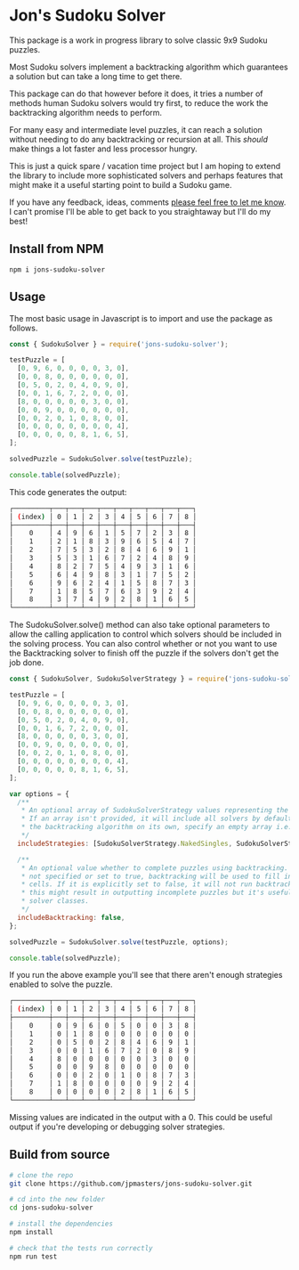 # Jon's Sudoku Solver

This package is a work in progress library to solve classic 9x9 Sudoku puzzles.

Most Sudoku solvers implement a backtracking algorithm which guarantees a solution but can take a long time to get there.

This package can do that however before it does, it tries a number of methods human Sudoku solvers would try first, to reduce the work the backtracking algorithm needs to perform.

For many easy and intermediate level puzzles, it can reach a solution without needing to do any backtracking or recursion at all. This _should_ make things a lot faster and less processor hungry.

This is just a quick spare / vacation time project but I am hoping to extend the library to include more sophisticated solvers and perhaps features that might make it a useful starting point to build a Sudoku game.

If you have any feedback, ideas, comments [please feel free to let me know](https://github.com/jpmasters/jons-sudoku-solver/discussions). I can't promise I'll be able to get back to you straightaway but I'll do my best!

## Install from NPM

```
npm i jons-sudoku-solver
```

## Usage

The most basic usage in Javascript is to import and use the package as follows.

```javascript
const { SudokuSolver } = require('jons-sudoku-solver');

testPuzzle = [
  [0, 9, 6, 0, 0, 0, 0, 3, 0],
  [0, 0, 8, 0, 0, 0, 0, 0, 0],
  [0, 5, 0, 2, 0, 4, 0, 9, 0],
  [0, 0, 1, 6, 7, 2, 0, 0, 0],
  [8, 0, 0, 0, 0, 0, 3, 0, 0],
  [0, 0, 9, 0, 0, 0, 0, 0, 0],
  [0, 0, 2, 0, 1, 0, 8, 0, 0],
  [0, 0, 0, 0, 0, 0, 0, 0, 4],
  [0, 0, 0, 0, 0, 8, 1, 6, 5],
];

solvedPuzzle = SudokuSolver.solve(testPuzzle);

console.table(solvedPuzzle);
```

This code generates the output:

```bash
┌─────────┬───┬───┬───┬───┬───┬───┬───┬───┬───┐
│ (index) │ 0 │ 1 │ 2 │ 3 │ 4 │ 5 │ 6 │ 7 │ 8 │
├─────────┼───┼───┼───┼───┼───┼───┼───┼───┼───┤
│    0    │ 4 │ 9 │ 6 │ 1 │ 5 │ 7 │ 2 │ 3 │ 8 │
│    1    │ 2 │ 1 │ 8 │ 3 │ 9 │ 6 │ 5 │ 4 │ 7 │
│    2    │ 7 │ 5 │ 3 │ 2 │ 8 │ 4 │ 6 │ 9 │ 1 │
│    3    │ 5 │ 3 │ 1 │ 6 │ 7 │ 2 │ 4 │ 8 │ 9 │
│    4    │ 8 │ 2 │ 7 │ 5 │ 4 │ 9 │ 3 │ 1 │ 6 │
│    5    │ 6 │ 4 │ 9 │ 8 │ 3 │ 1 │ 7 │ 5 │ 2 │
│    6    │ 9 │ 6 │ 2 │ 4 │ 1 │ 5 │ 8 │ 7 │ 3 │
│    7    │ 1 │ 8 │ 5 │ 7 │ 6 │ 3 │ 9 │ 2 │ 4 │
│    8    │ 3 │ 7 │ 4 │ 9 │ 2 │ 8 │ 1 │ 6 │ 5 │
└─────────┴───┴───┴───┴───┴───┴───┴───┴───┴───┘
```

The SudokuSolver.solve() method can also take optional parameters to allow the calling application to control which solvers should be included in the solving process. You can also control whether or not you want to use the Backtracking solver to finish off the puzzle if the solvers don't get the job done.

```javascript
const { SudokuSolver, SudokuSolverStrategy } = require('jons-sudoku-solver');

testPuzzle = [
  [0, 9, 6, 0, 0, 0, 0, 3, 0],
  [0, 0, 8, 0, 0, 0, 0, 0, 0],
  [0, 5, 0, 2, 0, 4, 0, 9, 0],
  [0, 0, 1, 6, 7, 2, 0, 0, 0],
  [8, 0, 0, 0, 0, 0, 3, 0, 0],
  [0, 0, 9, 0, 0, 0, 0, 0, 0],
  [0, 0, 2, 0, 1, 0, 8, 0, 0],
  [0, 0, 0, 0, 0, 0, 0, 0, 4],
  [0, 0, 0, 0, 0, 8, 1, 6, 5],
];

var options = {
  /**
   * An optional array of SudokuSolverStrategy values representing the solvers to include.
   * If an array isn't provided, it will include all solvers by default. To run
   * the backtracking algorithm on its own, specify an empty array i.e. [].
   */
  includeStrategies: [SudokuSolverStrategy.NakedSingles, SudokuSolverStrategy.HiddenSingles],

  /**
   * An optional value whether to complete puzzles using backtracking. If the value is
   * not specified or set to true, backtracking will be used to fill in any unknown
   * cells. If it is explicitly set to false, it will not run backtracking. Note that
   * this might result in outputting incomplete puzzles but it's useful when writing new
   * solver classes.
   */
  includeBacktracking: false,
};

solvedPuzzle = SudokuSolver.solve(testPuzzle, options);

console.table(solvedPuzzle);
```

If you run the above example you'll see that there aren't enough strategies enabled to solve the puzzle.

```bash
┌─────────┬───┬───┬───┬───┬───┬───┬───┬───┬───┐
│ (index) │ 0 │ 1 │ 2 │ 3 │ 4 │ 5 │ 6 │ 7 │ 8 │
├─────────┼───┼───┼───┼───┼───┼───┼───┼───┼───┤
│    0    │ 0 │ 9 │ 6 │ 0 │ 5 │ 0 │ 0 │ 3 │ 8 │
│    1    │ 0 │ 1 │ 8 │ 0 │ 0 │ 0 │ 0 │ 0 │ 0 │
│    2    │ 0 │ 5 │ 0 │ 2 │ 8 │ 4 │ 6 │ 9 │ 1 │
│    3    │ 0 │ 0 │ 1 │ 6 │ 7 │ 2 │ 0 │ 8 │ 9 │
│    4    │ 8 │ 0 │ 0 │ 0 │ 0 │ 0 │ 3 │ 0 │ 0 │
│    5    │ 0 │ 0 │ 9 │ 8 │ 0 │ 0 │ 0 │ 0 │ 0 │
│    6    │ 0 │ 0 │ 2 │ 0 │ 1 │ 0 │ 8 │ 7 │ 3 │
│    7    │ 1 │ 8 │ 0 │ 0 │ 0 │ 0 │ 9 │ 2 │ 4 │
│    8    │ 0 │ 0 │ 0 │ 0 │ 2 │ 8 │ 1 │ 6 │ 5 │
└─────────┴───┴───┴───┴───┴───┴───┴───┴───┴───┘
```

Missing values are indicated in the output with a 0. This could be useful output if you're developing or debugging solver strategies.

## Build from source

```bash
# clone the repo
git clone https://github.com/jpmasters/jons-sudoku-solver.git

# cd into the new folder
cd jons-sudoku-solver

# install the dependencies
npm install

# check that the tests run correctly
npm run test
```
